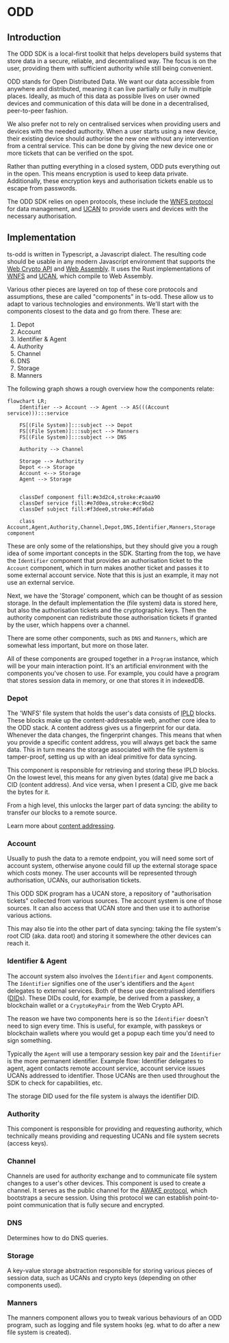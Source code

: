 # ODD

## Introduction

The ODD SDK is a local-first toolkit that helps developers build systems that store data in a secure, reliable, and decentralised way. The focus is on the user, providing them with sufficient authority while still being convenient.

ODD stands for Open Distributed Data. We want our data accessible from anywhere and distributed, meaning it can live partially or fully in multiple places. Ideally, as much of this data as possible lives on user owned devices and communication of this data will be done in a decentralised, peer-to-peer fashion.

We also prefer not to rely on centralised services when providing users and devices with the needed authority. When a user starts using a new device, their existing device should authorise the new one without any intervention from a central service. This can be done by giving the new device one or more tickets that can be verified on the spot.

Rather than putting everything in a closed system, ODD puts everything out in the open. This means encryption is used to keep data private. Additionally, these encryption keys and authorisation tickets enable us to escape from passwords.

The ODD SDK relies on open protocols, these include the [WNFS protocol](https://github.com/wnfs-wg) for data management, and [UCAN](https://github.com/ucan-wg) to provide users and devices with the necessary authorisation.

## Implementation

ts-odd is written in Typescript, a Javascript dialect. The resulting code should be usable in any modern Javascript environment that supports the [Web Crypto API](https://developer.mozilla.org/en-US/docs/Web/API/Web_Crypto_API) and [Web Assembly](https://webassembly.org/). It uses the Rust implementations of [WNFS](https://github.com/wnfs-wg/rs-wnfs) and [UCAN](https://github.com/ucan-wg/rs-ucan), which compile to Web Assembly.

Various other pieces are layered on top of these core protocols and assumptions, these are called "components" in ts-odd. These allow us to adapt to various technologies and environments. We'll start with the components closest to the data and go from there. These are:

1. Depot
2. Account
3. Identifier & Agent
4. Authority
5. Channel
6. DNS
7. Storage
8. Manners

The following graph shows a rough overview how the components relate:

```mermaid
flowchart LR;
    Identifier --> Account --> Agent --> AS(((Account service))):::service

    FS[(File System)]:::subject --> Depot
    FS[(File System)]:::subject --> Manners
    FS[(File System)]:::subject --> DNS

    Authority --> Channel

    Storage --> Authority
    Depot <--> Storage
    Account <--> Storage
    Agent --> Storage


    classDef component fill:#e3d2c4,stroke:#caaa90
    classDef service fill:#e7d0ea,stroke:#cc9bd2
    classDef subject fill:#f3dee0,stroke:#dfa6ab

    class Account,Agent,Authority,Channel,Depot,DNS,Identifier,Manners,Storage component
```

These are only some of the relationships, but they should give you a rough idea of some important concepts in the SDK. Starting from the top, we have the `Identifier` component that provides an authorisation ticket to the `Account` component, which in turn makes another ticket and passes it to some external account service. Note that this is just an example, it may not use an external service.

Next, we have the 'Storage' component, which can be thought of as session storage. In the default implementation the (file system) data is stored here, but also the authorisation tickets and the cryptographic keys. Then the authority component can redistribute those authorisation tickets if granted by the user, which happens over a channel.

There are some other components, such as `DNS` and `Manners`, which are somewhat less important, but more on those later.

All of these components are grouped together in a `Program` instance, which will be your main interaction point. It's an artificial environment with the components you've chosen to use. For example, you could have a program that stores session data in memory, or one that stores it in indexedDB.

### Depot

The 'WNFS' file system that holds the user's data consists of [IPLD](https://ipld.io/) blocks. These blocks make up the content-addressable web, another core idea to the ODD stack. A content address gives us a fingerprint for our data. Whenever the data changes, the fingerprint changes. This means that when you provide a specific content address, you will always get back the same data. This in turn means the storage associated with the file system is tamper-proof, setting us up with an ideal primitive for data syncing.

This component is responsible for retrieving and storing these IPLD blocks. On the lowest level, this means for any given bytes (data) give me back a CID (content address). And vice versa, when I present a CID, give me back the bytes for it.

From a high level, this unlocks the larger part of data syncing: the ability to transfer our blocks to a remote source.

Learn more about [content addressing](https://dweb-primer.ipfs.io/avenues-for-access/power-of-content-addressing).

### Account

Usually to push the data to a remote endpoint, you will need some sort of account system, otherwise anyone could fill up the external storage space which costs money. The user accounts will be represented through authorisation, UCANs, our authorisation tickets.

This ODD SDK program has a UCAN store, a repository of "authorisation tickets" collected from various sources. The account system is one of those sources. It can also access that UCAN store and then use it to authorise various actions.

This may also tie into the other part of data syncing: taking the file system's root CID (aka. data root) and storing it somewhere the other devices can reach it.

### Identifier & Agent

The account system also involves the `Identifier` and `Agent` components. The `Identifier` signifies one of the user's identifiers and the `Agent` delegates to external services. Both of these use decentralised identifiers ([DID](https://www.w3.org/TR/did-core/)s). These DIDs could, for example, be derived from a passkey, a blockchain wallet or a `CryptoKeyPair` from the Web Crypto API.

The reason we have two components here is so the `Identifier` doesn't need to sign every time. This is useful, for example, with passkeys or blockchain wallets where you would get a popup each time you'd need to sign something.

Typically the `Agent` will use a temporary session key pair and the `Identifier` is the more permanent identifier. Example flow: Identifier delegates to agent, agent contacts remote account service, account service issues UCANs addressed to identifier. Those UCANs are then used throughout the SDK to check for capabilities, etc.

The storage DID used for the file system is always the identifier DID.

### Authority

This component is responsible for providing and requesting authority, which technically means providing and requesting UCANs and file system secrets (access keys).

### Channel

Channels are used for authority exchange and to communicate file system changes to a user's other devices. This component is used to create a channel. It serves as the public channel for the [AWAKE protocol](https://github.com/ucan-wg/awake), which bootstraps a secure session. Using this protocol we can establish point-to-point communication that is fully secure and encrypted.

### DNS

Determines how to do DNS queries.

### Storage

A key-value storage abstraction responsible for storing various pieces of session data, such as UCANs and crypto keys (depending on other components used).

### Manners

The manners component allows you to tweak various behaviours of an ODD program, such as logging and file system hooks (eg. what to do after a new file system is created).
